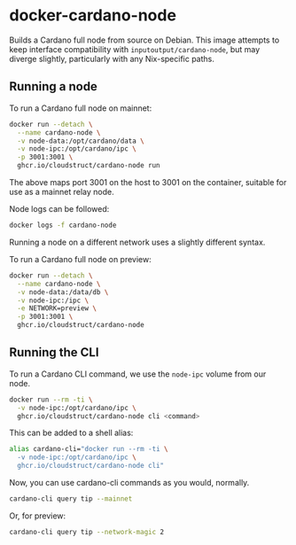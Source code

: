 # docker-cardano-node

Builds a Cardano full node from source on Debian. This image attempts to keep
interface compatibility with `inputoutput/cardano-node`, but may diverge
slightly, particularly with any Nix-specific paths.

## Running a node

To run a Cardano full node on mainnet:

```bash
docker run --detach \
  --name cardano-node \
  -v node-data:/opt/cardano/data \
  -v node-ipc:/opt/cardano/ipc \
  -p 3001:3001 \
  ghcr.io/cloudstruct/cardano-node run
```

The above maps port 3001 on the host to 3001 on the container, suitable
for use as a mainnet relay node.

Node logs can be followed:

```bash
docker logs -f cardano-node
```

Running a node on a different network uses a slightly different syntax.

To run a Cardano full node on preview:

```bash
docker run --detach \
  --name cardano-node \
  -v node-data:/data/db \
  -v node-ipc:/ipc \
  -e NETWORK=preview \
  -p 3001:3001 \
  ghcr.io/cloudstruct/cardano-node
```

## Running the CLI

To run a Cardano CLI command, we use the `node-ipc` volume from our node.

```bash
docker run --rm -ti \
  -v node-ipc:/opt/cardano/ipc \
  ghcr.io/cloudstruct/cardano-node cli <command>
```

This can be added to a shell alias:

```bash
alias cardano-cli="docker run --rm -ti \
  -v node-ipc:/opt/cardano/ipc \
  ghcr.io/cloudstruct/cardano-node cli"
```

Now, you can use cardano-cli commands as you would, normally.

```bash
cardano-cli query tip --mainnet
```

Or, for preview:

```bash
cardano-cli query tip --network-magic 2
```
